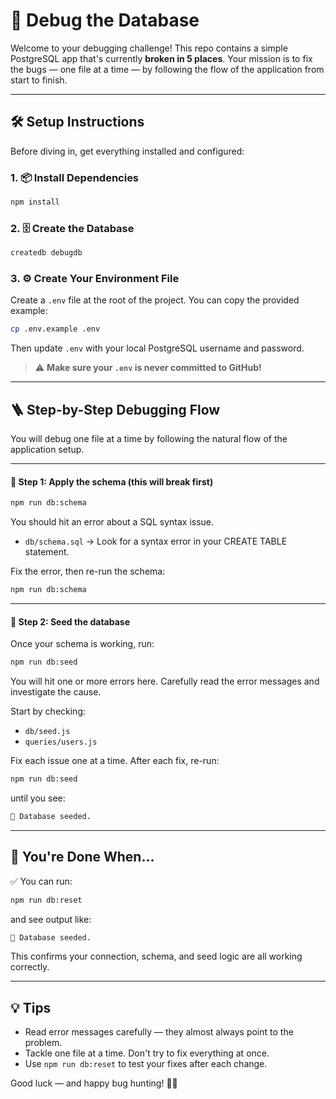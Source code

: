 # 🐞 Debug the Database

Welcome to your debugging challenge! This repo contains a simple PostgreSQL app that's currently **broken in 5 places**. Your mission is to fix the bugs — one file at a time — by following the flow of the application from start to finish.

---

## 🛠 Setup Instructions

Before diving in, get everything installed and configured:

### 1. 📦 Install Dependencies

```bash
npm install
```

### 2. 🗄 Create the Database

```bash
createdb debugdb
```

### 3. ⚙️ Create Your Environment File

Create a `.env` file at the root of the project. You can copy the provided example:

```bash
cp .env.example .env
```

Then update `.env` with your local PostgreSQL username and password.

> ⚠️ **Make sure your `.env` is never committed to GitHub!**

---

## 🪜 Step-by-Step Debugging Flow

You will debug one file at a time by following the natural flow of the application setup.

---

#### 🔹 Step 1: Apply the schema (this will break first)

```bash
npm run db:schema
```

You should hit an error about a SQL syntax issue.

- `db/schema.sql` → Look for a  syntax error in your CREATE TABLE statement.

Fix the error, then re-run the schema:

```bash
npm run db:schema
```

---

#### 🔹 Step 2: Seed the database

Once your schema is working, run:

```bash
npm run db:seed
```

You will hit one or more errors here. Carefully read the error messages and investigate the cause.

Start by checking:

- `db/seed.js`
- `queries/users.js`

Fix each issue one at a time. After each fix, re-run:

```bash
npm run db:seed
```

until you see:

```bash
🌱 Database seeded.
```

---

## 🏁 You're Done When...

✅ You can run:

```bash
npm run db:reset
```

and see output like:

```bash
🌱 Database seeded.
```

This confirms your connection, schema, and seed logic are all working correctly.

---

## 💡 Tips

- Read error messages carefully — they almost always point to the problem.  
- Tackle one file at a time. Don't try to fix everything at once.  
- Use `npm run db:reset` to test your fixes after each change.

Good luck — and happy bug hunting! 🕵️‍♀️